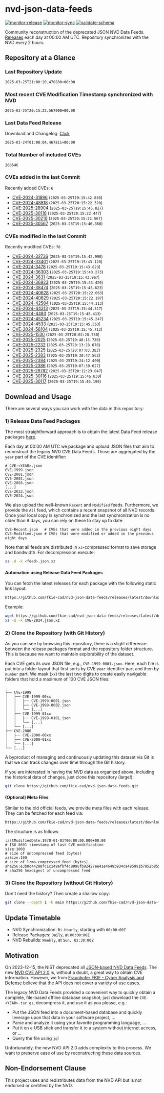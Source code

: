 # nvd-json-data-feeds

[![monitor-release](https://github.com/fkie-cad/nvd-json-data-feeds/actions/workflows/monitor_release.yml/badge.svg)](https://github.com/fkie-cad/nvd-json-data-feeds/actions/workflows/monitor_release.yml)
[![monitor-sync](https://github.com/fkie-cad/nvd-json-data-feeds/actions/workflows/monitor_sync.yml/badge.svg)](https://github.com/fkie-cad/nvd-json-data-feeds/actions/workflows/monitor_sync.yml)
[![validate-schema](https://github.com/fkie-cad/nvd-json-data-feeds/actions/workflows/validate_schema.yml/badge.svg)](https://github.com/fkie-cad/nvd-json-data-feeds/actions/workflows/validate_schema.yml)

Community reconstruction of the deprecated JSON NVD Data Feeds.
[Releases](https://github.com/fkie-cad/nvd-json-data-feeds/releases/latest) each day at 00:00 AM UTC.
Repository synchronizes with the NVD every 2 hours.

## Repository at a Glance

### Last Repository Update

```plain
2025-03-25T21:00:20.470830+00:00
```

### Most recent CVE Modification Timestamp synchronized with NVD

```plain
2025-03-25T20:15:22.567000+00:00
```

### Last Data Feed Release

Download and Changelog: [Click](https://github.com/fkie-cad/nvd-json-data-feeds/releases/latest)

```plain
2025-03-24T01:00:04.467811+00:00
```

### Total Number of included CVEs

```plain
286546
```

### CVEs added in the last Commit

Recently added CVEs: `6`

- [CVE-2024-31896](CVE-2024/CVE-2024-318xx/CVE-2024-31896.json) (`2025-03-25T19:15:42.830`)
- [CVE-2024-48818](CVE-2024/CVE-2024-488xx/CVE-2024-48818.json) (`2025-03-25T20:15:22.320`)
- [CVE-2025-28904](CVE-2025/CVE-2025-289xx/CVE-2025-28904.json) (`2025-03-25T19:15:45.827`)
- [CVE-2025-30118](CVE-2025/CVE-2025-301xx/CVE-2025-30118.json) (`2025-03-25T20:15:22.447`)
- [CVE-2025-30216](CVE-2025/CVE-2025-302xx/CVE-2025-30216.json) (`2025-03-25T20:15:22.567`)
- [CVE-2025-30567](CVE-2025/CVE-2025-305xx/CVE-2025-30567.json) (`2025-03-25T19:15:46.350`)


### CVEs modified in the last Commit

Recently modified CVEs: `70`

- [CVE-2024-32736](CVE-2024/CVE-2024-327xx/CVE-2024-32736.json) (`2025-03-25T19:15:42.990`)
- [CVE-2024-33401](CVE-2024/CVE-2024-334xx/CVE-2024-33401.json) (`2025-03-25T19:15:43.120`)
- [CVE-2024-3478](CVE-2024/CVE-2024-34xx/CVE-2024-3478.json) (`2025-03-25T19:15:43.823`)
- [CVE-2024-36303](CVE-2024/CVE-2024-363xx/CVE-2024-36303.json) (`2025-03-25T19:15:43.273`)
- [CVE-2024-3631](CVE-2024/CVE-2024-36xx/CVE-2024-3631.json) (`2025-03-25T19:15:43.967`)
- [CVE-2024-36823](CVE-2024/CVE-2024-368xx/CVE-2024-36823.json) (`2025-03-25T19:15:43.420`)
- [CVE-2024-38474](CVE-2024/CVE-2024-384xx/CVE-2024-38474.json) (`2025-03-25T19:15:43.623`)
- [CVE-2024-40628](CVE-2024/CVE-2024-406xx/CVE-2024-40628.json) (`2025-03-25T20:15:22.063`)
- [CVE-2024-40629](CVE-2024/CVE-2024-406xx/CVE-2024-40629.json) (`2025-03-25T20:15:22.197`)
- [CVE-2024-42584](CVE-2024/CVE-2024-425xx/CVE-2024-42584.json) (`2025-03-25T19:15:44.113`)
- [CVE-2024-44313](CVE-2024/CVE-2024-443xx/CVE-2024-44313.json) (`2025-03-25T19:15:44.317`)
- [CVE-2024-4480](CVE-2024/CVE-2024-44xx/CVE-2024-4480.json) (`2025-03-25T19:15:45.413`)
- [CVE-2024-45234](CVE-2024/CVE-2024-452xx/CVE-2024-45234.json) (`2025-03-25T19:15:45.247`)
- [CVE-2024-4533](CVE-2024/CVE-2024-45xx/CVE-2024-4533.json) (`2025-03-25T19:15:45.553`)
- [CVE-2024-58104](CVE-2024/CVE-2024-581xx/CVE-2024-58104.json) (`2025-03-25T19:15:45.713`)
- [CVE-2025-1530](CVE-2025/CVE-2025-15xx/CVE-2025-1530.json) (`2025-03-25T20:02:28.730`)
- [CVE-2025-2025](CVE-2025/CVE-2025-20xx/CVE-2025-2025.json) (`2025-03-25T19:48:15.730`)
- [CVE-2025-2232](CVE-2025/CVE-2025-22xx/CVE-2025-2232.json) (`2025-03-25T20:13:28.670`)
- [CVE-2025-2325](CVE-2025/CVE-2025-23xx/CVE-2025-2325.json) (`2025-03-25T20:07:03.383`)
- [CVE-2025-2383](CVE-2025/CVE-2025-23xx/CVE-2025-2383.json) (`2025-03-25T19:30:47.563`)
- [CVE-2025-2384](CVE-2025/CVE-2025-23xx/CVE-2025-2384.json) (`2025-03-25T19:24:12.400`)
- [CVE-2025-2386](CVE-2025/CVE-2025-23xx/CVE-2025-2386.json) (`2025-03-25T19:07:30.627`)
- [CVE-2025-29782](CVE-2025/CVE-2025-297xx/CVE-2025-29782.json) (`2025-03-25T20:12:23.047`)
- [CVE-2025-30116](CVE-2025/CVE-2025-301xx/CVE-2025-30116.json) (`2025-03-25T19:15:46.030`)
- [CVE-2025-30117](CVE-2025/CVE-2025-301xx/CVE-2025-30117.json) (`2025-03-25T19:15:46.190`)


## Download and Usage

There are several ways you can work with the data in this repository:

### 1) Release Data Feed Packages

The most straightforward approach is to obtain the latest Data Feed release packages [here](https://github.com/fkie-cad/nvd-json-data-feeds/releases/latest).

Each day at 00:00 AM UTC we package and upload JSON files that aim to reconstruct the legacy NVD CVE Data Feeds.
Those are aggregated by the `year` part of the CVE identifier:

```
# CVE-<YEAR>.json
CVE-1999.json
CVE-2001.json
CVE-2002.json
CVE-2003.json
[...]
CVE-2023.json
CVE-2024.json
```

We also upload the well-known `Recent` and `Modified` feeds.
Furthermore, we provide the `All` feed, which contains a recent snapshot of all NVD records.
Once your local copy is synchronized and the last synchronization is no older than 8 days, you can rely on these to stay up to date:

```plain
CVE-Recent.json   # CVEs that were added in the previous eight days
CVE-Modified.json # CVEs that were modified or added in the previous eight days
```

Note that all feeds are distributed in `xz`-compressed format to save storage and bandwidth.
For decompression execute:

```sh
xz -d -k <feed>.json.xz
```

#### Automation using Release Data Feed Packages

You can fetch the latest releases for each package with the following static link layout:

```sh
https://github.com/fkie-cad/nvd-json-data-feeds/releases/latest/download/CVE-<YEAR>.json.xz
```

Example:

```sh
wget https://github.com/fkie-cad/nvd-json-data-feeds/releases/latest/download/CVE-2024.json.xz
xz -d -k CVE-2024.json.xz
```

### 2) Clone the Repository (with Git History)

As you can see by browsing this repository, there is a slight difference between the release packages format and the repository folder structure.
This is because we want to maintain explorability of the dataset.

Each CVE gets its own JSON file, e.g., `CVE-1999-0001.json`.
Here, each file is put into a folder layout that first sorts by CVE `year` identifier part and then by `number` part.
We mask (`xx`) the last two digits to create easily navigable folders that hold a maximum of 100 CVE JSON files:

```plain
.
├── CVE-1999
│   ├── CVE-1999-00xx
│   │   ├── CVE-1999-0001.json
│   │   ├── CVE-1999-0002.json
│   │   └── [...]
│   ├── CVE-1999-01xx
│   │   ├── CVE-1999-0101.json
│   │   └── [...]
│   └── [...]
├── CVE-2000
│   ├── CVE-2000-00xx
│   ├── CVE-2000-01xx
│   └── [...]
└── [...]
```

A byproduct of managing and continuously updating this dataset via Git is that we can track changes over time through the Git history.

If you are interested in having the NVD data as organized above, including the historical data of changes, just clone this repository (large!):

```sh
git clone https://github.com/fkie-cad/nvd-json-data-feeds.git
```

#### (Optional) Meta Files

Similar to the old official feeds, we provide meta files with each release. They can be fetched for each feed via:

```sh
https://github.com/fkie-cad/nvd-json-data-feeds/releases/latest/download/CVE-<YEAR>.meta
```

The structure is as follows:

```plain
lastModifiedDate:1970-01-01T00:00:00.000+00:00                          # ISO 8601 timestamp of last CVE modification
size:1000                                                               # size of uncompressed feed (bytes)
xzSize:100                                                              # size of lzma-compressed feed (bytes)
sha256:e3b0c44298fc1c149afbf4c8996fb92427ae41e4649b934ca495991b7852b855 # sha256 hexdigest of uncompressed feed
```

### 3) Clone the Repository (without Git History)

Don't need the history? Then create a shallow copy:

```sh
git clone --depth 1 -b main https://github.com/fkie-cad/nvd-json-data-feeds.git
```


## Update Timetable

* NVD Synchronization: `Bi-Hourly`, starting with `00:00:00Z`
* Release Packages: `Daily`, at `00:00:00Z`
* NVD Rebuilds: `Weekly`, at `Sun, 02:30:00Z`


## Motivation

On 2023-12-15, the NIST deprecated all [JSON-based NVD Data Feeds](https://nvd.nist.gov/vuln/data-feeds#divRetirementBanner-1).
The new [NVD CVE API 2.0](https://nvd.nist.gov/developers/vulnerabilities) is, without a doubt, a great way to obtain CVE information.
However, we from [Fraunhofer FKIE - Cyber Analysis and Defense](https://www.fkie.fraunhofer.de/en/departments/cad.html) believe that the API does not cover a variety of use cases.

The legacy NVD Data Feeds provided a convenient way to quickly obtain a complete, file-based offline database snapshot; just download the `CVE-<YEAR>.tar.gz`, decompress it, and use it as you please, e.g.:

- Put the JSON feed into a document-based database and quickly leverage upon that data in your software project, ...
- Parse and analyze it using your favorite programming language, ...
- Put it on a USB stick and transfer it to a system without internet access, or ...
- Query the file using `jq`!

Unfortunately, the new NVD API 2.0 adds complexity to this process.
We want to preserve ease of use by reconstructing these data sources.

## Non-Endorsement Clause

This project uses and redistributes data from the NVD API but is not endorsed or certified by the NVD.
